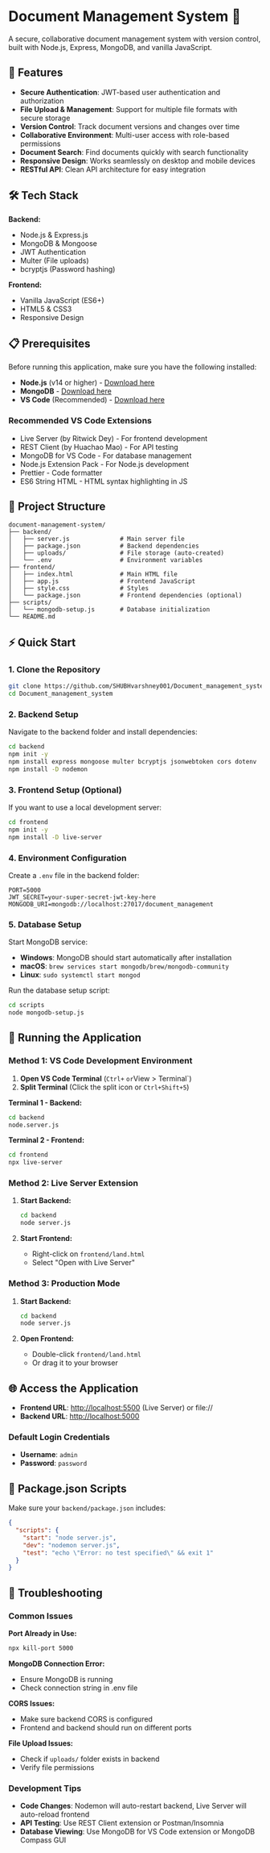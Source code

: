 # Document Management System 📁

A secure, collaborative document management system with version control, built with Node.js, Express, MongoDB, and vanilla JavaScript.

## 🚀 Features

- **Secure Authentication**: JWT-based user authentication and authorization
- **File Upload & Management**: Support for multiple file formats with secure storage
- **Version Control**: Track document versions and changes over time
- **Collaborative Environment**: Multi-user access with role-based permissions
- **Document Search**: Find documents quickly with search functionality
- **Responsive Design**: Works seamlessly on desktop and mobile devices
- **RESTful API**: Clean API architecture for easy integration

## 🛠️ Tech Stack

**Backend:**
- Node.js & Express.js
- MongoDB & Mongoose
- JWT Authentication
- Multer (File uploads)
- bcryptjs (Password hashing)

**Frontend:**
- Vanilla JavaScript (ES6+)
- HTML5 & CSS3
- Responsive Design

## 📋 Prerequisites

Before running this application, make sure you have the following installed:

- **Node.js** (v14 or higher) - [Download here](https://nodejs.org/)
- **MongoDB** - [Download here](https://www.mongodb.com/try/download/community)
- **VS Code** (Recommended) - [Download here](https://code.visualstudio.com/)

### Recommended VS Code Extensions

- Live Server (by Ritwick Dey) - For frontend development
- REST Client (by Huachao Mao) - For API testing
- MongoDB for VS Code - For database management
- Node.js Extension Pack - For Node.js development
- Prettier - Code formatter
- ES6 String HTML - HTML syntax highlighting in JS

## 📁 Project Structure

```
document-management-system/
├── backend/
│   ├── server.js              # Main server file
│   ├── package.json           # Backend dependencies
│   ├── uploads/               # File storage (auto-created)
│   └── .env                   # Environment variables
├── frontend/
│   ├── index.html             # Main HTML file
│   ├── app.js                 # Frontend JavaScript
│   ├── style.css              # Styles
│   └── package.json           # Frontend dependencies (optional)
├── scripts/
│   └── mongodb-setup.js       # Database initialization
└── README.md
```

## ⚡ Quick Start

### 1. Clone the Repository

```bash
git clone https://github.com/SHUBHvarshney001/Document_management_system.git
cd Document_management_system
```

### 2. Backend Setup

Navigate to the backend folder and install dependencies:

```bash
cd backend
npm init -y
npm install express mongoose multer bcryptjs jsonwebtoken cors dotenv
npm install -D nodemon
```

### 3. Frontend Setup (Optional)

If you want to use a local development server:

```bash
cd frontend
npm init -y
npm install -D live-server
```

### 4. Environment Configuration

Create a `.env` file in the backend folder:

```env
PORT=5000
JWT_SECRET=your-super-secret-jwt-key-here
MONGODB_URI=mongodb://localhost:27017/document_management
```

### 5. Database Setup

Start MongoDB service:
- **Windows**: MongoDB should start automatically after installation
- **macOS**: `brew services start mongodb/brew/mongodb-community`
- **Linux**: `sudo systemctl start mongod`

Run the database setup script:

```bash
cd scripts
node mongodb-setup.js
```

## 🚀 Running the Application

### Method 1: VS Code Development Environment

1. **Open VS Code Terminal** (`Ctrl+` ` or `View > Terminal`)
2. **Split Terminal** (Click the split icon or `Ctrl+Shift+5`)

**Terminal 1 - Backend:**
```bash
cd backend
node.server.js
```

**Terminal 2 - Frontend:**
```bash
cd frontend
npx live-server
```

### Method 2: Live Server Extension

1. **Start Backend:**
   ```bash
   cd backend
   node server.js
   ```

2. **Start Frontend:**
   - Right-click on `frontend/land.html`
   - Select "Open with Live Server"

### Method 3: Production Mode

1. **Start Backend:**
   ```bash
   cd backend
   node server.js
   ```

2. **Open Frontend:**
   - Double-click `frontend/land.html`
   - Or drag it to your browser

## 🌐 Access the Application

- **Frontend URL**: [http://localhost:5500](http://localhost:5500) (Live Server) or file://
- **Backend URL**: [http://localhost:5000](http://localhost:5000)

### Default Login Credentials

- **Username**: `admin`
- **Password**: `password`

## 📝 Package.json Scripts

Make sure your `backend/package.json` includes:

```json
{
  "scripts": {
    "start": "node server.js",
    "dev": "nodemon server.js",
    "test": "echo \"Error: no test specified\" && exit 1"
  }
}
```

## 🔧 Troubleshooting

### Common Issues

**Port Already in Use:**
```bash
npx kill-port 5000
```

**MongoDB Connection Error:**
- Ensure MongoDB is running
- Check connection string in .env file

**CORS Issues:**
- Make sure backend CORS is configured
- Frontend and backend should run on different ports

**File Upload Issues:**
- Check if `uploads/` folder exists in backend
- Verify file permissions

### Development Tips

- **Code Changes**: Nodemon will auto-restart backend, Live Server will auto-reload frontend
- **API Testing**: Use REST Client extension or Postman/Insomnia
- **Database Viewing**: Use MongoDB for VS Code extension or MongoDB Compass GUI
